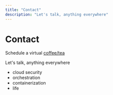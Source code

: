 ```yaml
---
title: "Contact"
description: "Let's talk, anything everywhere"
---
```


# Contact

Schedule a virtual [coffee/tea](https://calendly.com/evanbirt)

Let's talk, anything everywhere

- cloud security
- orchestration
- containerization
- life
